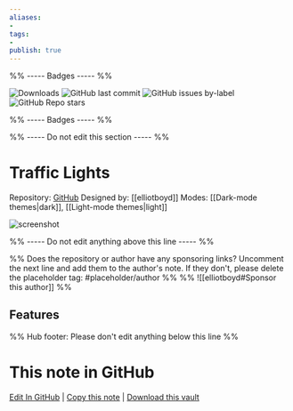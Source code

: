 ```yaml
---
aliases:
- 
tags: 
- 
publish: true
---
```


%% ----- Badges ----- %%

![Downloads](https://img.shields.io/badge/downloads-1866-573E7A?style=for-the-badge&logo=)
![GitHub last commit](https://img.shields.io/github/last-commit/elliotboyd/obsidian-traffic-lights?color=573E7A&label=last%20update&logo=github&style=for-the-badge)
![GitHub issues by-label](https://img.shields.io/github/issues/elliotboyd/obsidian-traffic-lights/help%20wanted?color=573E7A&logo=github&style=for-the-badge) 
![GitHub Repo stars](https://img.shields.io/github/stars/elliotboyd/obsidian-traffic-lights?color=573E7A&logo=github&style=for-the-badge)

%% ----- Badges ----- %%

%% ----- Do not edit this section ----- %%

# Traffic Lights

Repository: [GitHub](https://github.com/elliotboyd/obsidian-traffic-lights)
Designed by: [[elliotboyd]]
Modes: [[Dark-mode themes|dark]], [[Light-mode themes|light]]



![screenshot](https://github.com/elliotboyd/obsidian-traffic-lights/raw/master/dark.png)

%% ----- Do not edit anything above this line ----- %% 

%% Does the repository or author have any sponsoring links? Uncomment the next line and add them to the author's note. If they don't, please delete the placeholder tag: #placeholder/author %%
%% ![[elliotboyd#Sponsor this author]] %%


## Features



%% Hub footer: Please don't edit anything below this line %%

# This note in GitHub

<span class="git-footer">[Edit In GitHub](https://github.dev/obsidian-community/obsidian-hub/blob/main/02%20-%20Community%20Expansions/02.05%20All%20Community%20Expansions/Themes/Traffic%20Lights.md "git-hub-edit-note") | [Copy this note](https://raw.githubusercontent.com/obsidian-community/obsidian-hub/main/02%20-%20Community%20Expansions/02.05%20All%20Community%20Expansions/Themes/Traffic%20Lights.md "git-hub-copy-note") | [Download this vault](https://github.com/obsidian-community/obsidian-hub/archive/refs/heads/main.zip "git-hub-download-vault") </span>
